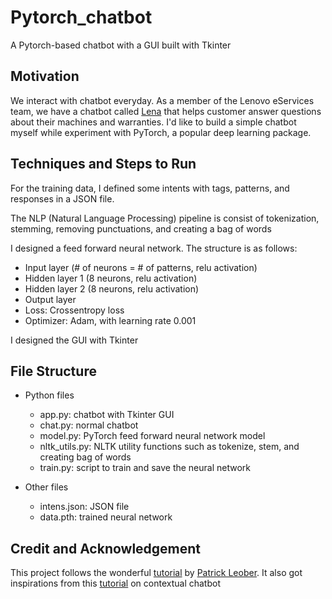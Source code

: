 # Pytorch_chatbot
A Pytorch-based chatbot with a GUI built with Tkinter
 
 ## Motivation
We interact with chatbot everyday. As a member of the Lenovo eServices team, we have a chatbot called [Lena](https://lena.lenovo.com/) that helps customer answer questions
about their machines and warranties. I'd like to build a simple chatbot myself while experiment with PyTorch, a popular deep learning package. 

## Techniques and Steps to Run
For the training data, I defined some intents with tags, patterns, and responses in a JSON file. 

The NLP (Natural Language Processing) pipeline is consist of tokenization, stemming, removing punctuations, and creating a bag of words

I designed a feed forward neural network. The structure is as follows:
- Input layer (# of neurons  = # of patterns, relu activation)
- Hidden layer 1 (8 neurons, relu activation)
- Hidden layer 2 (8 neurons, relu activation)
- Output layer
- Loss: Crossentropy loss
- Optimizer: Adam, with learning rate 0.001

I designed the GUI with Tkinter


## File Structure
- Python files
  - app.py: chatbot with Tkinter GUI
  - chat.py: normal chatbot
  - model.py: PyTorch feed forward neural network model
  - nltk_utils.py: NLTK utility functions such as tokenize, stem, and creating bag of words
  - train.py: script to train and save the neural network

- Other files
  - intens.json: JSON file
  - data.pth: trained neural network


## Credit and Acknowledgement
This project follows the wonderful [tutorial](https://www.youtube.com/playlist?list=PLqnslRFeH2UrFW4AUgn-eY37qOAWQpJyg) by [Patrick Leober](https://www.youtube.com/channel/UCbXgNpp0jedKWcQiULLbDTA). 
It also got inspirations from this [tutorial](https://chatbotsmagazine.com/contextual-chat-bots-with-tensorflow-4391749d0077) on contextual chatbot


